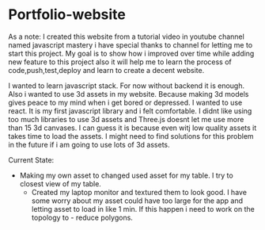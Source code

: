 # Portfolio-website

As a note: 
  I created this website from a tutorial video in youtube channel named javascript mastery i have special thanks to channel for letting me to start this project. My goal is to show how i improved over time while adding new feature to this project also it will help me to learn the process of code,push,test,deploy and learn to create a decent website.

I wanted to learn javascript stack. For now without backend it is enough. Also i wanted to use 3d assets in my website. Because making 3d models gives peace to my mind when i get bored or depressed. I wanted to use react. It is my first javascript library and i felt comfortable. I didnt like using too much libraries to use 3d assets and Three.js doesnt let me use more than 15 3d canvases. I can guess it is because even witj low quality assets it takes time to load the assets. I might need to find solutions for this problem in the future if i am going to use lots of 3d assets.

Current State:
- Making my own asset to changed used asset for my table. I try to closest view of my table.
  - Created my laptop monitor and textured them to look good. I have some worry about my asset could have too large for the app and letting asset to load in like 1 min. If this happen i need to work on the topology to - 
    reduce polygons.
